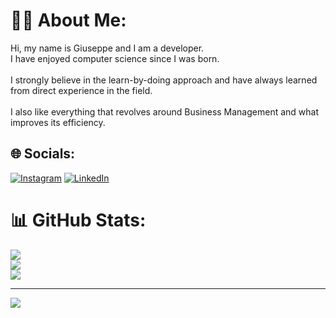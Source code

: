 # 👨‍💻 About Me:
Hi, my name is Giuseppe and I am a developer.<br>I have enjoyed computer science since I was born.<br><br>I strongly believe in the learn-by-doing approach and have always learned from direct experience in the field.<br><br>I also like everything that revolves around Business Management and what improves its efficiency.

## 🌐 Socials:
[![Instagram](https://img.shields.io/badge/Instagram-%23E4405F.svg?logo=Instagram&logoColor=white)](https://instagram.com/Giuseppe._.Cappadonna) [![LinkedIn](https://img.shields.io/badge/LinkedIn-%230077B5.svg?logo=linkedin&logoColor=white)](https://linkedin.com/in/giuseppe-cappadonna) 

# 📊 GitHub Stats:
![](https://github-readme-stats.vercel.app/api?username=giuseppeCappadonna&theme=vue-dark&hide_border=true&include_all_commits=true&count_private=true)<br/>
![](https://github-readme-streak-stats.herokuapp.com/?user=giuseppeCappadonna&theme=vue-dark&hide_border=true)<br/>
![](https://github-readme-stats.vercel.app/api/top-langs/?username=giuseppeCappadonna&theme=vue-dark&hide_border=true&include_all_commits=true&count_private=true&layout=compact)


---
[![](https://visitcount.itsvg.in/api?id=giuseppeCappadonna&icon=0&color=3)](https://visitcount.itsvg.in)

